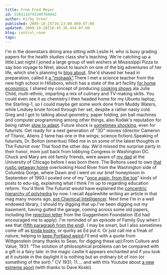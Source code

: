 ```yaml
---
title: From Fred Meyer
id: 5385114743349704042
author: Kirby Urner
published: 2009-10-25T16:13:00.000-07:00
updated: 2009-10-28T16:45:36.434-07:00
blog: control_room
tags: 
---
```


I'm in the downstairs dining area sitting with Leslie H. who is busy grading papers for the health studies class she's teaching.  We're catching up a little.Last night I joined a large group of well wishers at Mississippi Pizza to say bon voyage to Nirel, about to launch on one of the big adventures of her life, which she's planning to [blog about](http://www.nirel.mobi/India/).  She'd shaved her head in preparation, called it [a "mohawk"](http://www.flickr.com/photos/17157315@N00/4045532502/).There I met a science teacher from the new high school in Hillsboro, which has a state of the art facility [for home economics](http://mybizmo.blogspot.com/2008/11/town-meeting.html).  I shared my concept of producing [cooking shows](http://controlroom.blogspot.com/2009/06/cooking-show.html) ala Julia Child, multi-ethnic, imparting a mix of culinary and TV-making skills.  You could even see it as chemistry.I then headed home for my Ubuntu laptop, the Starling-1, so I could maybe get some work done from Muddy Waters, while Lindsey brute forced through her set, despite a rather nasty cold.  Greg and I got to talking about geometry, paper folding, pin ball machines and computer programming among other things, also Kodak's reputation for being rather [slow to adapt](http://controlroom.blogspot.com/2008/07/epcot-makeover.html).  Future shock is [sometimes shocking](http://controlroom.blogspot.com/2006/01/power-of-nightmares-movie-review.html), even for futurists.  Get ready for a next generation of "3D" movies (director Cameron of Titanic, Aliens 2 fame has one in the wings; science fiction).Speaking of futurists, Dr. Bolton (emeritus) filled me in on some of the latest thoughts in The Futurist over Thai food the other day.  We'd missed the surprise party in their honor, mom just back from lobbying Congress in Washington DC.  Chuck and Mary are old family friends, were aware of [my dad](http://worldgame.blogspot.com/2009/01/about-chicago.html) at the University of Chicago before I was born there.  The Boltons used to own [that rustic getaway home](http://worldgame.blogspot.com/2005/04/morning-mail.html) overlooking Hood River from the Washington side of Columbia Gorge, where Dawn and I went on our brief honeymoon in September of 1993.I posted one of my "[once again, from the top](http://mail.python.org/pipermail/edu-sig/2009-October/009616.html)" kinds of posts to edu-sig, explaining what I think I'm up to regarding education reform.  You'd think The Futurist would have explained the [concentric hierarchy of polyhedra](http://mybizmo.blogspot.com/2006/02/valentines-day-2006.html) by now.  I recall Applewhite writing an article in that mag many moons ago, [pre Chemical Intelligencer](http://www.4dsolutions.net/synergetica/eja1.html).  Next time I'm in a well endowed library, I should try digging that up.I've been digging out my basement, having gutted the garage, coming across some old papers, including the [rejection letter](http://www.flickr.com/photos/17157315@N00/4033639605/sizes/l/) from the Guggenheim Foundation (Ed had encouraged me to apply).  I'm reminded of an episode of Family Guy when I see that ([fifth paragraph from the end](http://mybizmo.blogspot.com/2009/05/recap.html)).  I may be smart, but I also sometimes come off as [kinda kooky](http://www.flickr.com/photos/17157315@N00/4047493858/), or quirky as Ed put it.  Or just call me a freak of nature, helping to [keep Portland weird](http://worldgame.blogspot.com/2008/06/staying-weird-in-portland.html).I'll end with a quote from Wittgenstein (many thanks to Sean, for digging these up):From Culture and Value, 1931: “The solution of philosophical problems can be compared with a gift in a fairy tale: in the magic castle it appears enchanted and if you look at it outside in the daylight it is nothing but an ordinary bit of iron (or something of the sort).” CV 1931, 11.... and with this Youtube about [a new extreme sport](http://www.bestofyoutube.com/story.php?title=cross-country-snowboarding) (with thanks to Dave Koski).